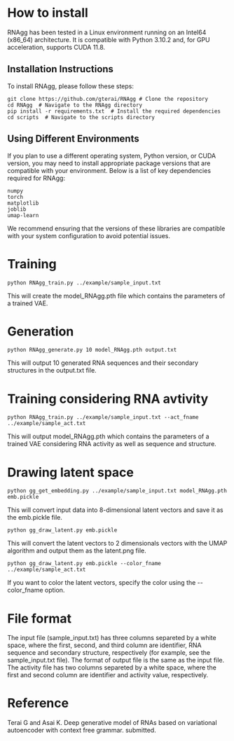 # How to install
RNAgg has been tested in a Linux environment running on an Intel64 (x86_64) architecture. It is compatible with Python 3.10.2 and, for GPU acceleration, supports CUDA 11.8.

## Installation Instructions
To install RNAgg, please follow these steps:
```
git clone https://github.com/gterai/RNAgg # Clone the repository
cd RNAgg  # Navigate to the RNAgg directory
pip install -r requirements.txt  # Install the required dependencies
cd scripts  # Navigate to the scripts directory
```

## Using Different Environments
If you plan to use a different operating system, Python version, or CUDA version, you may need to install appropriate package versions that are compatible with your environment. Below is a list of key dependencies required for RNAgg:
```
numpy
torch
matplotlib
joblib
umap-learn
```
We recommend ensuring that the versions of these libraries are compatible with your system configuration to avoid potential issues.

# Training
```
python RNAgg_train.py ../example/sample_input.txt
```
This will create the model_RNAgg.pth file which contains the parameters of a trained VAE.

# Generation
```
python RNAgg_generate.py 10 model_RNAgg.pth output.txt
```
This will output 10 generated RNA sequences and their secondary structures in the output.txt file.

# Training considering RNA avtivity
```
python RNAgg_train.py ../example/sample_input.txt --act_fname ../example/sample_act.txt
```
This will output model_RNAgg.pth which contains the parameters of a trained VAE considering
RNA activity as well as sequence and structure.

# Drawing latent space
```
python gg_get_embedding.py ../example/sample_input.txt model_RNAgg.pth emb.pickle
```
This will convert input data into 8-dimensional latent vectors and save it as the emb.pickle file.

```
python gg_draw_latent.py emb.pickle
```
This will convert the latent vectors to 2 dimensionals vectors with the UMAP algorithm and output them as the latent.png file.

```
python gg_draw_latent.py emb.pickle --color_fname ../example/sample_act.txt
```
If you want to color the latent vectors, specify the color using the --color_fname option.

# File format
The input file (sample_input.txt) has three columns separeted by a white space, where the first, second, and third column are identifier, RNA sequence and secondary structure, respectively (for example, see the sample_input.txt file).
The format of output file is the same as the input file. The activity file has two columns separeted by a white space, where the first and second column are identifier and activity value, respectively.

# Reference
Terai G and Asai K. Deep generative model of RNAs based on variational autoencoder with context free grammar. submitted. 
